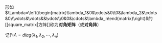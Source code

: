形如$\Lambda=\left(\begin{matrix}\lambda_1&0&\cdots&0\\0&\lambda_2&\cdots&0\\\vdots&\vdots&&\vdots\\0&0&\cdots&\lambda_n\end{matrix}\right)$的[[square_matrix|方阵]]称为**对角矩阵**（或**对角阵**）

记作$\Lambda=diag(\lambda_1,\lambda_2,\cdots,\lambda_n)$
